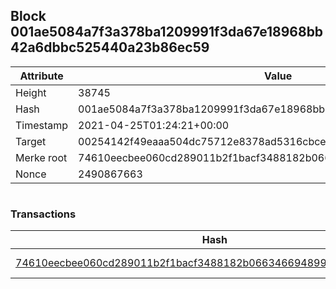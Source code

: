 ## Block 001ae5084a7f3a378ba1209991f3da67e18968bb42a6dbbc525440a23b86ec59

Attribute | Value
--- | ---
Height | 38745
Hash | 001ae5084a7f3a378ba1209991f3da67e18968bb42a6dbbc525440a23b86ec59
Timestamp | 2021-04-25T01:24:21+00:00
Target | 00254142f49eaaa504dc75712e8378ad5316cbcead634704b3734b6271167cc4
Merke root | 74610eecbee060cd289011b2f1bacf3488182b066346694899deb5b7c3651c16
Nonce | 2490867663

```

```

### Transactions

Hash | Amount
--- | ---
[74610eecbee060cd289011b2f1bacf3488182b066346694899deb5b7c3651c16](74610eecbee060cd289011b2f1bacf3488182b066346694899deb5b7c3651c16.md) | 10.00000000 SKEPTI 
